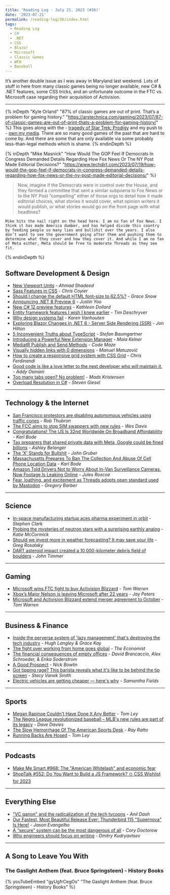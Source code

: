 ```yaml
---
title: 'Reading Log - July 21, 2023 (#36)'
date: '2023-07-21'
permalink: /reading-log/36/index.html
tags:
  - Reading Log
  - C#
  - .NET
  - CSS
  - Blazor
  - Microsoft
  - Classic Games
  - WFH
  - Baseball
---
```


It’s another double issue as I was away in Maryland last weekend. Lots of stuff in here from many classic games being no longer available, new C# & .NET features, some CSS tricks, and an unfortunate outcome in the FTC vs. Microsoft case regarding their acquisition of Activision.
<!-- excerpt -->

---

{% inDepth "Kyle Orland" "87% of classic games are out of print. That’s a problem for gaming history." "https://arstechnica.com/gaming/2023/07/87-of-classic-games-are-out-of-print-thats-a-problem-for-gaming-history/" %}
    This goes along with the - [tragedy of Star Trek: Prodigy](https://kpwags.com/posts/2023/06/27/star-trek-prodigy-what-a-bummer) and my push to - [own my media](https://kpwags.com/posts/2023/07/12/random-thoughts-on-owning-things). There are so many good games of the past that are hard to come by. And there are some that are only available via some probably less-than-legal methods which is shame.
{% endinDepth %}

{% inDepth "Mike Masnick" "How Would The GOP Feel If Democrats In Congress Demanded Details Regarding How Fox News Or The NY Post Made Editorial Decisions?" "https://www.techdirt.com/2023/07/19/how-would-the-gop-feel-if-democrats-in-congress-demanded-details-regarding-how-fox-news-or-the-ny-post-made-editorial-decisions/" %}
    <blockquote><p>Now, imagine if the Democrats were in control over the House, and they formed a committee that sent a similar subpoena to Fox News or to the NY Post “compelling” either of those orgs to detail how it made editorial choices, what stories it would cover, what opinion writers it would publish, or what stories would go on the front page with what headlines?</p></blockquote>

    Mike hits the nail right on the head here. I am no fan of Fox News. I think it has made America dumber, and has helped divide this country by feeding people so many lies and bullshit over the years. I also don’t want to see the government going after them and pushing them to determine what they cover and how they cover it. And while I am no fan of Meta either, Meta should be free to moderate Threads as they see fit.
{% endinDepth %}

## Software Development & Design

- [New Viewport Units](https://ishadeed.com/article/new-viewport-units/) - *Ahmad Shadeed*
- [Sass Features in CSS](https://chriscoyier.net/2023/07/11/sass-features-in-css/) - *Chris Coyier*
- [Should I change the default HTML font-size to 62.5%?](https://fedmentor.dev/posts/rem-html-font-size-hack/) - *Grace Snow*
- [Announcing .NET 8 Preview 6](https://devblogs.microsoft.com/dotnet/announcing-dotnet-8-preview-6/) - *Justin Yoo*
- [New C# 12 preview features](https://devblogs.microsoft.com/dotnet/new-csharp-12-preview-features/) - *Kathleen Dollard*
- [Entity framework features I wish I knew earlier](https://timdeschryver.dev/blog/entity-framework-features-i-wish-i-knew-earlier) - *Tim Deschryver*
- [Why design systems fail](https://www.infobeans.com/why-design-systems-fail/) - *Karen Vanhouten*
- [Exploring Blazor Changes in .NET 8 - Server Side Rendering \(SSR\)](https://jonhilton.net/blazor-ssr/) - *Jon Hilton*
- [5 Inconvenient Truths about TypeScript](https://fettblog.eu/5-truths-about-typescript/) - *Stefan Baumgartner*
- [Introducing a Powerful New Extension Manager](https://devblogs.microsoft.com/visualstudio/introducing-a-powerful-new-extension-manager/) - *Maia Kelner*
- [MediatR Publish and Send Methods](https://code-maze.com/csharp-mediatr-publish-and-send-methods/) - *Code Maze*
- [Visually hidden links with 0 dimensions](https://www.matuzo.at/blog/2023/zero-width-height-skip/) - *Manuel Matuzović*
- [How to create a responsive grid system with CSS Grid](https://gomakethings.com/how-to-create-a-responsive-grid-system-with-css-grid/) - *Chris Ferdinandi*
- [Good code is like a love letter to the next developer who will maintain it.](https://addyosmani.com/blog/good-code/) - *Addy Osmani*
- [Too many tabs open? No problem!](https://devblogs.microsoft.com/visualstudio/too-many-tabs-open-no-problem/) - *Mads Kristensen*
- [Overload Resolution in C#](https://steven-giesel.com/blogPost/3ebbefe2-7db7-4d1d-8d81-719009504027) - *Steven Giesel*

- - -

## Technology & the Internet

- [San Francisco protestors are disabling autonomous vehicles using traffic cones](https://www.techspot.com/news/99348-san-francisco-protestors-disabling-autonomous-vehicles-using-traffic.html) - *Rob Thubron*
- [The FCC aims to stop SIM swappers with new rules](https://www.theverge.com/2023/7/11/23791183/fcc-sim-swapping-port-out-phone-hijacking-security-protection) - *Wes Davis*
- [Congratulations! The US Is 32nd Worldwide On Broadband Affordability](https://www.techdirt.com/2023/07/12/congratulations-the-us-is-32nd-worldwide-on-broadband-affordability/) - *Karl Bode*
- [Tax preparers that shared private data with Meta, Google could be fined billions](https://arstechnica.com/tech-policy/2023/07/meta-wont-say-what-happened-to-taxpayer-data-it-may-have-illegally-collected/) - *Ashley Belanger*
- [The ‘X’ Stands for Bullshit](https://daringfireball.net/linked/2023/07/12/xai) - *John Gruber*
- [Massachusetts Prepares To Ban The Collection And Abuse Of Cell Phone Location Data](https://www.techdirt.com/2023/07/17/massachusetts-prepares-to-ban-the-collection-and-abuse-of-cell-phone-location-data/) - *Karl Bode*
- [Amazon Told Drivers Not to Worry About In-Van Surveillance Cameras. Now Footage Is Leaking Online](https://www.vice.com/en/article/v7b3gj/amazon-told-drivers-not-to-worry-about-in-van-surveillance-cameras-now-footage-is-leaking-online) - *Jules Roscoe*
- [Fear, loathing, and excitement as Threads adopts open standard used by Mastodon](https://arstechnica.com/tech-policy/2023/07/fear-loathing-and-excitement-as-threads-adopts-open-standard-used-by-mastodon/) - *Gregory Barber*

- - -

## Science

- [In-space manufacturing startup aces pharma experiment in orbit](https://arstechnica.com/space/2023/07/in-space-manufacturing-startup-aces-pharma-experiment-in-orbit/) - *Stephen Clark*
- [Probing the mysteries of neutron stars with a surprising earthly analog](https://arstechnica.com/science/2023/07/probing-the-mysteries-of-neutron-stars-with-a-surprising-earthly-analog/) - *Katie McCormick*
- [Should we invest more in weather forecasting? It may save your life](https://www.npr.org/sections/money/2023/07/11/1186458991/should-we-invest-more-in-weather-forecasting-it-may-save-your-life) - *Greg Rosalsky*
- [DART asteroid impact created a 10,000-kilometer debris field of boulders](https://arstechnica.com/science/2023/07/hubble-is-able-to-spot-boulders-blasted-loose-by-the-dart-impact/) - *John Timmer*

- - -

## Gaming

- [Microsoft wins FTC fight to buy Activision Blizzard](https://www.theverge.com/2023/7/11/23779039/microsoft-activision-blizzard-ftc-trial-win) - *Tom Warren*
- [Xbox’s Major Nelson is leaving Microsoft after 22 years](https://www.theverge.com/2023/7/14/23795326/xbox-major-nelson-larry-hryb-microsoft) - *Jay Peters*
- [Microsoft and Activision Blizzard extend merger agreement to October](https://www.theverge.com/2023/7/19/23797238/microsoft-activision-blizzard-merger-agreement-extension) - *Tom Warren*

- - -

## Business & Finance

- [Inside the perverse system of 'lazy management' that's destroying the tech industry](https://www.businessinsider.com/tech-industry-fake-work-problem-bad-managers-bosses-layoffs-jobs-2023-7) - *Hugh Langley & Grace Kay*
- [The fight over working from home goes global](https://www.economist.com/business/2023/07/10/the-fight-over-working-from-home-goes-global) - *The Economist*
- [The financial consequences of empty offices](https://www.marketplace.org/2023/07/13/the-financial-consequences-of-empty-offices/) - *David Brancaccio, Alex Schroeder, & Erika Soderstrom*
- [A Good Prospect](https://www.thedriftmag.com/a-good-prospect/) - *Nick Bowlin*
- [Got tipping rage? This barista reveals what it's like to be behind the tip screen](https://www.npr.org/2023/07/17/1187275511/tipping-minimum-wage-tips-tip-screen) - *Stacy Vanek Smith*
- [Electric vehicles are getting cheaper — here's why](https://www.marketplace.org/2023/07/19/why-prices-of-some-evs-are-falling/) - *Samantha Fields*

- - -

## Sports

- [Megan Rapinoe Couldn't Have Done It Any Better](https://defector.com/megan-rapinoe-couldnt-have-done-it-any-better) - *Tom Ley*
- [The Negro League revolutionized baseball – MLB's new rules are part of its legacy](https://www.npr.org/2023/07/10/1184587949/negro-league-baseball-mlb-sam-pollard) - *Dave Davies*
- [The Slow Hemorrhage Of The American Sports Desk](https://defector.com/new-york-times-sports-the-athletic) - *Ray Ratto*
- [Running Backs Are Hosed](https://defector.com/running-backs-are-hosed) - *Tom Ley*

- - -

## Podcasts

- [Make Me Smart #968: The "American Whitelash" and economic fear](https://www.marketplace.org/shows/make-me-smart/the-american-whitelash-and-economic-fear/)
- [ShopTalk #552: Do You Want to Build a JS Framework? ☃️ CSS Wishlist for 2023](https://shoptalkshow.com/552/)

- - -

## Everything Else

- ["VC qanon" and the radicalization of the tech tycoons](https://anildash.com/2023/07/07/vc-qanon/) - *Anil Dash*
- [Our Fastest, Most Beautiful Release Ever: Thunderbird 115 "Supernova" Is Here!](https://blog.thunderbird.net/2023/07/our-fastest-most-beautiful-release-ever-thunderbird-115-supernova-is-here/) - *Jason Evangelho*
- [A “secure” system can be the most dangerous of all](https://pluralistic.net/2023/07/13/whose-security/#for-me-not-thee) - *Cory Doctorow*
- [Why engineers should focus on writing](https://www.yieldcode.blog/post/why-engineers-should-write/) - *Dmitry Kudryavtsev*

- - -

## A Song to Leave You With

### The Gaslight Anthem  (feat. Bruce Springsteen) - History Books

{% youTubeEmbed "gyUgfrCegOs" "The Gaslight Anthem  (feat. Bruce Springsteen) - History Books" %}
